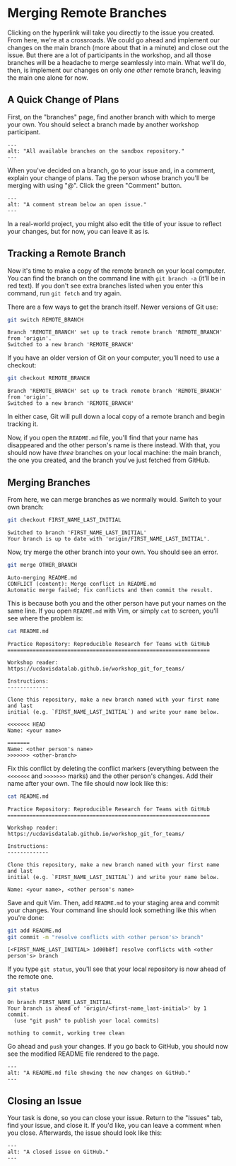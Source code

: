 Merging Remote Branches
=======================

Clicking on the hyperlink will take you directly to the issue you created. From
here, we're at a crossroads. We could go ahead and implement our changes on the
main branch (more about that in a minute) and close out the issue. But there
are a lot of participants in the workshop, and all those branches will be a
headache to merge seamlessly into main. What we'll do, then, is implement our
changes on only _one other_ remote branch, leaving the main one alone for now.

A Quick Change of Plans
-----------------------

First, on the "branches" page, find another branch with which to merge your
own. You should select a branch made by another workshop participant.

```{figure} /images/git-for-teams/retired/github_branches_page.png
---
alt: "All available branches on the sandbox repository."
---
```

When you've decided on a branch, go to your issue and, in a comment, explain
your change of plans. Tag the person whose branch you'll be merging with using
"@". Click the green "Comment" button.

```{figure} /images/git-for-teams/retired/github_leave_a_comment.png
---
alt: "A comment stream below an open issue."
---
```

In a real-world project, you might also edit the title of your issue to reflect
your changes, but for now, you can leave it as is.

Tracking a Remote Branch
------------------------

Now it's time to make a copy of the remote branch on your local computer. You
can find the branch on the command line with `git branch -a` (it'll be in red
text). If you don't see extra branches listed when you enter this command, run
`git fetch` and try again.

There are a few ways to get the branch itself. Newer versions of Git use:

```sh
git switch REMOTE_BRANCH
```
```text
Branch 'REMOTE_BRANCH' set up to track remote branch 'REMOTE_BRANCH' from 'origin'.
Switched to a new branch 'REMOTE_BRANCH'
```

If you have an older version of Git on your computer, you'll need to use a
checkout:

```sh
git checkout REMOTE_BRANCH
```
```text
Branch 'REMOTE_BRANCH' set up to track remote branch 'REMOTE_BRANCH' from 'origin'.
Switched to a new branch 'REMOTE_BRANCH'
```

In either case, Git will pull down a local copy of a remote branch and begin
tracking it.

Now, if you open the `README.md` file, you'll find that your name has
disappeared and the other person's name is there instead. With that, you should
now have _three_ branches on your local machine: the main branch, the one you
created, and the branch you've just fetched from GitHub.

Merging Branches
----------------

From here, we can merge branches as we normally would. Switch to your own
branch:

```sh
git checkout FIRST_NAME_LAST_INITIAL
```
```text
Switched to branch 'FIRST_NAME_LAST_INITIAL'
Your branch is up to date with 'origin/FIRST_NAME_LAST_INITIAL'.
```

Now, try merge the other branch into your own. You should see an error.

```sh
git merge OTHER_BRANCH
```
```text
Auto-merging README.md
CONFLICT (content): Merge conflict in README.md
Automatic merge failed; fix conflicts and then commit the result.
```

This is because both you and the other person have put your names on the same
line. If you open `README.md` with Vim, or simply `cat` to screen, you'll see
where the problem is:

```sh
cat README.md
```
```text
Practice Repository: Reproducible Research for Teams with GitHub
================================================================

Workshop reader: https://ucdavisdatalab.github.io/workshop_git_for_teams/

Instructions:
-------------

Clone this repository, make a new branch named with your first name and last
initial (e.g. `FIRST_NAME_LAST_INITIAL`) and write your name below.

<<<<<<< HEAD
Name: <your name>

=======
Name: <other person's name>
>>>>>>> <other-branch>
```

Fix this conflict by deleting the conflict markers (everything between the
`<<<<<<<` and `>>>>>>>` marks) and the other person's changes. Add their name
after your own. The file should now look like this:

```sh
cat README.md
```
```text
Practice Repository: Reproducible Research for Teams with GitHub
================================================================

Workshop reader: https://ucdavisdatalab.github.io/workshop_git_for_teams/

Instructions:
-------------

Clone this repository, make a new branch named with your first name and last
initial (e.g. `FIRST_NAME_LAST_INITIAL`) and write your name below.

Name: <your name>, <other person's name>
```

Save and quit Vim. Then, add `README.md` to your staging area and commit your
changes. Your command line should look something like this when you're done:

```sh
git add README.md
git commit -m "resolve conflicts with <other person's> branch"
```
```text
[<FIRST_NAME_LAST_INITIAL> 1d00b8f] resolve conflicts with <other person's> branch
```

If you type `git status`, you'll see that your local repository is now ahead of
the remote one.

```sh
git status
```
```text
On branch FIRST_NAME_LAST_INITIAL
Your branch is ahead of 'origin/<first-name_last-initial>' by 1 commit.
  (use "git push" to publish your local commits)

nothing to commit, working tree clean
```

Go ahead and `push` your changes. If you go back to GitHub, you should now see
the modified README file rendered to the page.

```{figure} /images/git-for-teams/retired/github_resolved_changes_rendered.png
---
alt: "A README.md file showing the new changes on GitHub."
---
```

Closing an Issue
----------------

Your task is done, so you can close your issue. Return to the "Issues" tab,
find your issue, and close it. If you'd like, you can leave a comment when you
close. Afterwards, the issue should look like this:

```{figure} /images/git-for-teams/retired/closed_issue.png
---
alt: "A closed issue on GitHub."
---
```
